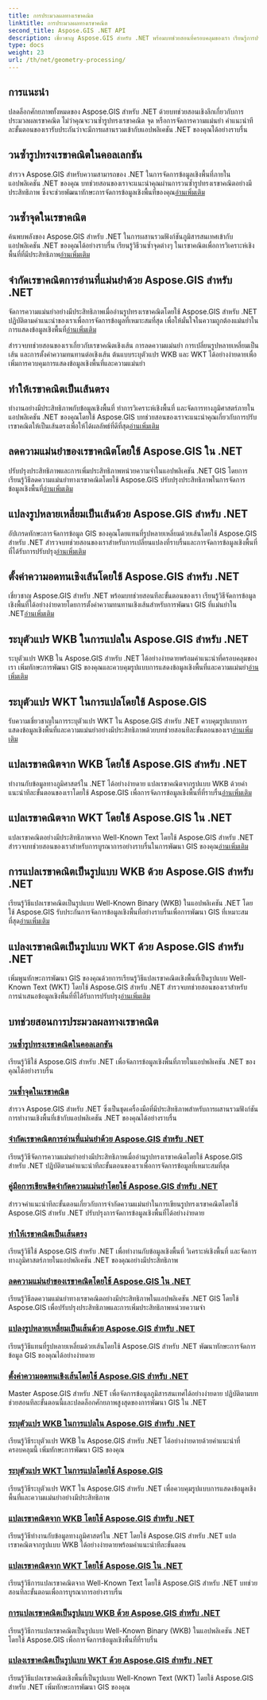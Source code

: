```yaml
---
title: การประมวลผลทางเรขาคณิต
linktitle: การประมวลผลทางเรขาคณิต
second_title: Aspose.GIS .NET API
description: เชี่ยวชาญ Aspose.GIS สำหรับ .NET พร้อมบทช่วยสอนที่ครอบคลุมของเรา เรียนรู้การประมวลผลทางเรขาคณิตที่แม่นยำ การวิเคราะห์เชิงพื้นที่ และการจัดการข้อมูลเพื่อการพัฒนา GIS ที่เหมาะสมที่สุด
type: docs
weight: 23
url: /th/net/geometry-processing/
---
```

## การแนะนำ

ปลดล็อกศักยภาพทั้งหมดของ Aspose.GIS สำหรับ .NET ด้วยบทช่วยสอนเชิงลึกเกี่ยวกับการประมวลผลเรขาคณิต ไม่ว่าคุณจะวนซ้ำรูปทรงเรขาคณิต จุด หรือการจัดการความแม่นยำ คำแนะนำทีละขั้นตอนของเรารับประกันว่าจะมีการผสานรวมเข้ากับแอปพลิเคชัน .NET ของคุณได้อย่างราบรื่น

## วนซ้ำรูปทรงเรขาคณิตในคอลเลกชัน
 สำรวจ Aspose.GIS สำหรับความสามารถของ .NET ในการจัดการข้อมูลเชิงพื้นที่ภายในแอปพลิเคชัน .NET ของคุณ บทช่วยสอนของเราจะแนะนำคุณผ่านการวนซ้ำรูปทรงเรขาคณิตอย่างมีประสิทธิภาพ ซึ่งจะช่วยพัฒนาทักษะการจัดการข้อมูลเชิงพื้นที่ของคุณ[อ่านเพิ่มเติม](./iterate-over-geometries-in-collection/)

## วนซ้ำจุดในเรขาคณิต
 ค้นพบพลังของ Aspose.GIS สำหรับ .NET ในการผสานรวมฟังก์ชันภูมิสารสนเทศเข้ากับแอปพลิเคชัน .NET ของคุณได้อย่างราบรื่น เรียนรู้วิธีวนซ้ำจุดต่างๆ ในเรขาคณิตเพื่อการวิเคราะห์เชิงพื้นที่ที่มีประสิทธิภาพ[อ่านเพิ่มเติม](./iterate-over-points-in-geometry/)

## จำกัดเรขาคณิตการอ่านที่แม่นยำด้วย Aspose.GIS สำหรับ .NET
จัดการความแม่นยำอย่างมีประสิทธิภาพเมื่ออ่านรูปทรงเรขาคณิตโดยใช้ Aspose.GIS สำหรับ .NET ปฏิบัติตามคำแนะนำของเราเพื่อการจัดการข้อมูลที่เหมาะสมที่สุด เพื่อให้มั่นใจในความถูกต้องแม่นยำในการแสดงข้อมูลเชิงพื้นที่[อ่านเพิ่มเติม](./limit-precision-reading-geometries/)

สำรวจบทช่วยสอนของเราเกี่ยวกับเรขาคณิตเชิงเส้น การลดความแม่นยำ การเปลี่ยนรูปหลายเหลี่ยมเป็นเส้น และการตั้งค่าความทนทานต่อเชิงเส้น ต้นแบบระบุตัวแปร WKB และ WKT ได้อย่างง่ายดายเพื่อเพิ่มการควบคุมการแสดงข้อมูลเชิงพื้นที่และความแม่นยำ

## ทำให้เรขาคณิตเป็นเส้นตรง
 ทำงานอย่างมีประสิทธิภาพกับข้อมูลเชิงพื้นที่ ทำการวิเคราะห์เชิงพื้นที่ และจัดการทางภูมิศาสตร์ภายในแอปพลิเคชัน .NET ของคุณโดยใช้ Aspose.GIS บทช่วยสอนของเราจะแนะนำคุณเกี่ยวกับการปรับเรขาคณิตให้เป็นเส้นตรงเพื่อให้ได้ผลลัพธ์ที่ดีที่สุด[อ่านเพิ่มเติม](./linearize-geometry/)

## ลดความแม่นยำของเรขาคณิตโดยใช้ Aspose.GIS ใน .NET
 ปรับปรุงประสิทธิภาพและการเพิ่มประสิทธิภาพหน่วยความจำในแอปพลิเคชัน .NET GIS โดยการเรียนรู้วิธีลดความแม่นยำทางเรขาคณิตโดยใช้ Aspose.GIS ปรับปรุงประสิทธิภาพในการจัดการข้อมูลเชิงพื้นที่[อ่านเพิ่มเติม](./reduce-geometry-precision/)

## แปลงรูปหลายเหลี่ยมเป็นเส้นด้วย Aspose.GIS สำหรับ .NET
อัปเกรดทักษะการจัดการข้อมูล GIS ของคุณโดยแทนที่รูปหลายเหลี่ยมด้วยเส้นโดยใช้ Aspose.GIS สำหรับ .NET สำรวจบทช่วยสอนของเราสำหรับการเปลี่ยนแปลงที่ราบรื่นและการจัดการข้อมูลเชิงพื้นที่ที่ได้รับการปรับปรุง[อ่านเพิ่มเติม](./replace-polygons-with-lines/)

## ตั้งค่าความอดทนเชิงเส้นโดยใช้ Aspose.GIS สำหรับ .NET
 เชี่ยวชาญ Aspose.GIS สำหรับ .NET พร้อมบทช่วยสอนทีละขั้นตอนของเรา เรียนรู้วิธีจัดการข้อมูลเชิงพื้นที่ได้อย่างง่ายดายโดยการตั้งค่าความทนทานเชิงเส้นสำหรับการพัฒนา GIS ที่แม่นยำใน .NET[อ่านเพิ่มเติม](./set-linearization-tolerance/)

## ระบุตัวแปร WKB ในการแปลใน Aspose.GIS สำหรับ .NET
 ระบุตัวแปร WKB ใน Aspose.GIS สำหรับ .NET ได้อย่างง่ายดายพร้อมคำแนะนำที่ครอบคลุมของเรา เพิ่มทักษะการพัฒนา GIS ของคุณและควบคุมรูปแบบการแสดงข้อมูลเชิงพื้นที่และความแม่นยำ[อ่านเพิ่มเติม](./specify-wkb-variant-on-translation/)

## ระบุตัวแปร WKT ในการแปลโดยใช้ Aspose.GIS
 รับความเชี่ยวชาญในการระบุตัวแปร WKT ใน Aspose.GIS สำหรับ .NET ควบคุมรูปแบบการแสดงข้อมูลเชิงพื้นที่และความแม่นยำอย่างมีประสิทธิภาพด้วยบทช่วยสอนทีละขั้นตอนของเรา[อ่านเพิ่มเติม](./specify-wkt-variant-on-translation/)

## แปลเรขาคณิตจาก WKB โดยใช้ Aspose.GIS สำหรับ .NET
ทำงานกับข้อมูลทางภูมิศาสตร์ใน .NET ได้อย่างง่ายดาย แปลเรขาคณิตจากรูปแบบ WKB ด้วยคำแนะนำทีละขั้นตอนของเราโดยใช้ Aspose.GIS เพื่อการจัดการข้อมูลเชิงพื้นที่ที่ราบรื่น[อ่านเพิ่มเติม](./translate-geometry-from-wkb/)

## แปลเรขาคณิตจาก WKT โดยใช้ Aspose.GIS ใน .NET
 แปลเรขาคณิตอย่างมีประสิทธิภาพจาก Well-Known Text โดยใช้ Aspose.GIS สำหรับ .NET สำรวจบทช่วยสอนของเราสำหรับการบูรณาการอย่างราบรื่นในการพัฒนา GIS ของคุณ[อ่านเพิ่มเติม](./translate-geometry-from-wkt/)

## การแปลเรขาคณิตเป็นรูปแบบ WKB ด้วย Aspose.GIS สำหรับ .NET
 เรียนรู้วิธีแปลเรขาคณิตเป็นรูปแบบ Well-Known Binary (WKB) ในแอปพลิเคชัน .NET โดยใช้ Aspose.GIS รับประกันการจัดการข้อมูลเชิงพื้นที่อย่างราบรื่นเพื่อการพัฒนา GIS ที่เหมาะสมที่สุด[อ่านเพิ่มเติม](./translate-geometry-to-wkb/)

## แปลงเรขาคณิตเป็นรูปแบบ WKT ด้วย Aspose.GIS สำหรับ .NET
 เพิ่มพูนทักษะการพัฒนา GIS ของคุณด้วยการเรียนรู้วิธีแปลเรขาคณิตเชิงพื้นที่เป็นรูปแบบ Well-Known Text (WKT) โดยใช้ Aspose.GIS สำหรับ .NET สำรวจบทช่วยสอนของเราสำหรับการนำเสนอข้อมูลเชิงพื้นที่ที่ได้รับการปรับปรุง[อ่านเพิ่มเติม](./translate-geometry-to-wkt/)

## บทช่วยสอนการประมวลผลทางเรขาคณิต
### [วนซ้ำรูปทรงเรขาคณิตในคอลเลกชัน](./iterate-over-geometries-in-collection/)
เรียนรู้วิธีใช้ Aspose.GIS สำหรับ .NET เพื่อจัดการข้อมูลเชิงพื้นที่ภายในแอปพลิเคชัน .NET ของคุณได้อย่างราบรื่น
### [วนซ้ำจุดในเรขาคณิต](./iterate-over-points-in-geometry/)
สำรวจ Aspose.GIS สำหรับ .NET ซึ่งเป็นชุดเครื่องมือที่มีประสิทธิภาพสำหรับการผสานรวมฟังก์ชันการทำงานเชิงพื้นที่เข้ากับแอปพลิเคชัน .NET ของคุณได้อย่างราบรื่น
### [จำกัดเรขาคณิตการอ่านที่แม่นยำด้วย Aspose.GIS สำหรับ .NET](./limit-precision-reading-geometries/)
เรียนรู้วิธีจัดการความแม่นยำอย่างมีประสิทธิภาพเมื่ออ่านรูปทรงเรขาคณิตโดยใช้ Aspose.GIS สำหรับ .NET ปฏิบัติตามคำแนะนำทีละขั้นตอนของเราเพื่อการจัดการข้อมูลที่เหมาะสมที่สุด
### [คู่มือการเขียนขีดจำกัดความแม่นยำโดยใช้ Aspose.GIS สำหรับ .NET](./limit-precision-writing-geometries/)
สำรวจคำแนะนำทีละขั้นตอนเกี่ยวกับการจำกัดความแม่นยำในการเขียนรูปทรงเรขาคณิตโดยใช้ Aspose.GIS สำหรับ .NET ปรับปรุงการจัดการข้อมูลเชิงพื้นที่ได้อย่างง่ายดาย
### [ทำให้เรขาคณิตเป็นเส้นตรง](./linearize-geometry/)
เรียนรู้วิธีใช้ Aspose.GIS สำหรับ .NET เพื่อทำงานกับข้อมูลเชิงพื้นที่ วิเคราะห์เชิงพื้นที่ และจัดการทางภูมิศาสตร์ภายในแอปพลิเคชัน .NET ของคุณอย่างมีประสิทธิภาพ
### [ลดความแม่นยำของเรขาคณิตโดยใช้ Aspose.GIS ใน .NET](./reduce-geometry-precision/)
เรียนรู้วิธีลดความแม่นยำทางเรขาคณิตอย่างมีประสิทธิภาพในแอปพลิเคชัน .NET GIS โดยใช้ Aspose.GIS เพื่อปรับปรุงประสิทธิภาพและการเพิ่มประสิทธิภาพหน่วยความจำ
### [แปลงรูปหลายเหลี่ยมเป็นเส้นด้วย Aspose.GIS สำหรับ .NET](./replace-polygons-with-lines/)
เรียนรู้วิธีแทนที่รูปหลายเหลี่ยมด้วยเส้นโดยใช้ Aspose.GIS สำหรับ .NET พัฒนาทักษะการจัดการข้อมูล GIS ของคุณได้อย่างง่ายดาย
### [ตั้งค่าความอดทนเชิงเส้นโดยใช้ Aspose.GIS สำหรับ .NET](./set-linearization-tolerance/)
Master Aspose.GIS สำหรับ .NET เพื่อจัดการข้อมูลภูมิสารสนเทศได้อย่างง่ายดาย ปฏิบัติตามบทช่วยสอนทีละขั้นตอนนี้และปลดล็อกศักยภาพสูงสุดของการพัฒนา GIS ใน .NET
### [ระบุตัวแปร WKB ในการแปลใน Aspose.GIS สำหรับ .NET](./specify-wkb-variant-on-translation/)
เรียนรู้วิธีระบุตัวแปร WKB ใน Aspose.GIS สำหรับ .NET ได้อย่างง่ายดายด้วยคำแนะนำที่ครอบคลุมนี้ เพิ่มทักษะการพัฒนา GIS ของคุณ
### [ระบุตัวแปร WKT ในการแปลโดยใช้ Aspose.GIS](./specify-wkt-variant-on-translation/)
เรียนรู้วิธีระบุตัวแปร WKT ใน Aspose.GIS สำหรับ .NET เพื่อควบคุมรูปแบบการแสดงข้อมูลเชิงพื้นที่และความแม่นยำอย่างมีประสิทธิภาพ
### [แปลเรขาคณิตจาก WKB โดยใช้ Aspose.GIS สำหรับ .NET](./translate-geometry-from-wkb/)
เรียนรู้วิธีทำงานกับข้อมูลทางภูมิศาสตร์ใน .NET โดยใช้ Aspose.GIS สำหรับ .NET แปลเรขาคณิตจากรูปแบบ WKB ได้อย่างง่ายดายพร้อมคำแนะนำทีละขั้นตอน
### [แปลเรขาคณิตจาก WKT โดยใช้ Aspose.GIS ใน .NET](./translate-geometry-from-wkt/)
เรียนรู้วิธีการแปลเรขาคณิตจาก Well-Known Text โดยใช้ Aspose.GIS สำหรับ .NET บทช่วยสอนทีละขั้นตอนเพื่อการบูรณาการอย่างราบรื่น
### [การแปลเรขาคณิตเป็นรูปแบบ WKB ด้วย Aspose.GIS สำหรับ .NET](./translate-geometry-to-wkb/)
เรียนรู้วิธีการแปลเรขาคณิตเป็นรูปแบบ Well-Known Binary (WKB) ในแอปพลิเคชัน .NET โดยใช้ Aspose.GIS เพื่อการจัดการข้อมูลเชิงพื้นที่ที่ราบรื่น
### [แปลงเรขาคณิตเป็นรูปแบบ WKT ด้วย Aspose.GIS สำหรับ .NET](./translate-geometry-to-wkt/)
เรียนรู้วิธีแปลเรขาคณิตเชิงพื้นที่เป็นรูปแบบ Well-Known Text (WKT) โดยใช้ Aspose.GIS สำหรับ .NET เพิ่มทักษะการพัฒนา GIS ของคุณ